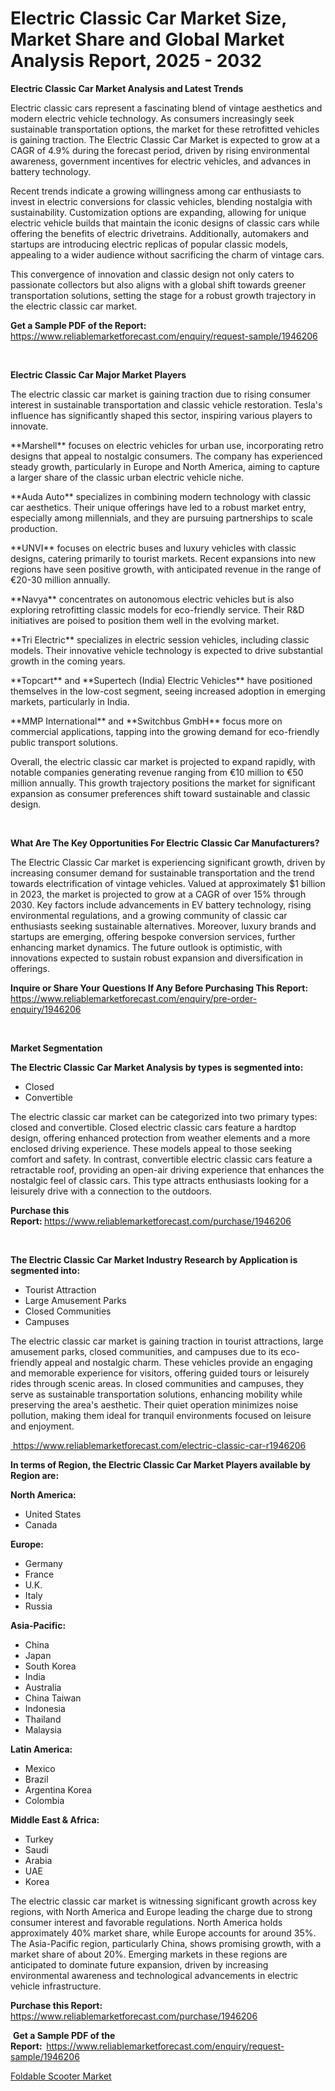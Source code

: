 <p><h1>Electric Classic Car Market Size, Market Share and Global Market Analysis Report, 2025 - 2032</h1></p><p><strong>Electric Classic Car Market Analysis and Latest Trends</strong></p>
<p><p>Electric classic cars represent a fascinating blend of vintage aesthetics and modern electric vehicle technology. As consumers increasingly seek sustainable transportation options, the market for these retrofitted vehicles is gaining traction. The Electric Classic Car Market is expected to grow at a CAGR of 4.9% during the forecast period, driven by rising environmental awareness, government incentives for electric vehicles, and advances in battery technology.</p><p>Recent trends indicate a growing willingness among car enthusiasts to invest in electric conversions for classic vehicles, blending nostalgia with sustainability. Customization options are expanding, allowing for unique electric vehicle builds that maintain the iconic designs of classic cars while offering the benefits of electric drivetrains. Additionally, automakers and startups are introducing electric replicas of popular classic models, appealing to a wider audience without sacrificing the charm of vintage cars. </p><p>This convergence of innovation and classic design not only caters to passionate collectors but also aligns with a global shift towards greener transportation solutions, setting the stage for a robust growth trajectory in the electric classic car market.</p></p>
<p><strong>Get a Sample PDF of the Report:&nbsp;</strong> <a href="https://www.reliablemarketforecast.com/enquiry/request-sample/1946206?utm_campaign=3123&utm_medium=2&utm_source=Github&utm_content=ia&utm_term=30032025&utm_id=electric-classic-car">https://www.reliablemarketforecast.com/enquiry/request-sample/1946206</a></p>
<p>&nbsp;</p>
<p><strong>Electric Classic Car Major Market Players</strong></p>
<p><p>The electric classic car market is gaining traction due to rising consumer interest in sustainable transportation and classic vehicle restoration. Tesla's influence has significantly shaped this sector, inspiring various players to innovate.</p><p>**Marshell** focuses on electric vehicles for urban use, incorporating retro designs that appeal to nostalgic consumers. The company has experienced steady growth, particularly in Europe and North America, aiming to capture a larger share of the classic urban electric vehicle niche.</p><p>**Auda Auto** specializes in combining modern technology with classic car aesthetics. Their unique offerings have led to a robust market entry, especially among millennials, and they are pursuing partnerships to scale production. </p><p>**UNVI** focuses on electric buses and luxury vehicles with classic designs, catering primarily to tourist markets. Recent expansions into new regions have seen positive growth, with anticipated revenue in the range of €20-30 million annually.</p><p>**Navya** concentrates on autonomous electric vehicles but is also exploring retrofitting classic models for eco-friendly service. Their R&D initiatives are poised to position them well in the evolving market.</p><p>**Tri Electric** specializes in electric session vehicles, including classic models. Their innovative vehicle technology is expected to drive substantial growth in the coming years.</p><p>**Topcart** and **Supertech (India) Electric Vehicles** have positioned themselves in the low-cost segment, seeing increased adoption in emerging markets, particularly in India.</p><p>**MMP International** and **Switchbus GmbH** focus more on commercial applications, tapping into the growing demand for eco-friendly public transport solutions.</p><p>Overall, the electric classic car market is projected to expand rapidly, with notable companies generating revenue ranging from €10 million to €50 million annually. This growth trajectory positions the market for significant expansion as consumer preferences shift toward sustainable and classic design.</p></p>
<p>&nbsp;</p>
<p><strong>What Are The Key Opportunities For Electric Classic Car Manufacturers?</strong></p>
<p><p>The Electric Classic Car market is experiencing significant growth, driven by increasing consumer demand for sustainable transportation and the trend towards electrification of vintage vehicles. Valued at approximately $1 billion in 2023, the market is projected to grow at a CAGR of over 15% through 2030. Key factors include advancements in EV battery technology, rising environmental regulations, and a growing community of classic car enthusiasts seeking sustainable alternatives. Moreover, luxury brands and startups are emerging, offering bespoke conversion services, further enhancing market dynamics. The future outlook is optimistic, with innovations expected to sustain robust expansion and diversification in offerings.</p></p>
<p><strong>Inquire or Share Your Questions If Any Before Purchasing This Report:</strong> <a href="https://www.reliablemarketforecast.com/enquiry/pre-order-enquiry/1946206?utm_campaign=3123&utm_medium=2&utm_source=Github&utm_content=ia&utm_term=30032025&utm_id=electric-classic-car">https://www.reliablemarketforecast.com/enquiry/pre-order-enquiry/1946206</a></p>
<p>&nbsp;</p>
<p><strong>Market Segmentation</strong></p>
<p><strong>The Electric Classic Car Market Analysis by types is segmented into:</strong></p>
<p><ul><li>Closed</li><li>Convertible</li></ul></p>
<p><p>The electric classic car market can be categorized into two primary types: closed and convertible. Closed electric classic cars feature a hardtop design, offering enhanced protection from weather elements and a more enclosed driving experience. These models appeal to those seeking comfort and safety. In contrast, convertible electric classic cars feature a retractable roof, providing an open-air driving experience that enhances the nostalgic feel of classic cars. This type attracts enthusiasts looking for a leisurely drive with a connection to the outdoors.</p></p>
<p><strong>Purchase this Report:&nbsp;</strong><a href="https://www.reliablemarketforecast.com/purchase/1946206?utm_campaign=3123&utm_medium=2&utm_source=Github&utm_content=ia&utm_term=30032025&utm_id=electric-classic-car">https://www.reliablemarketforecast.com/purchase/1946206</a></p>
<p>&nbsp;</p>
<p><strong>The Electric Classic Car Market Industry Research by Application is segmented into:</strong></p>
<p><ul><li>Tourist Attraction</li><li>Large Amusement Parks</li><li>Closed Communities</li><li>Campuses</li></ul></p>
<p><p>The electric classic car market is gaining traction in tourist attractions, large amusement parks, closed communities, and campuses due to its eco-friendly appeal and nostalgic charm. These vehicles provide an engaging and memorable experience for visitors, offering guided tours or leisurely rides through scenic areas. In closed communities and campuses, they serve as sustainable transportation solutions, enhancing mobility while preserving the area's aesthetic. Their quiet operation minimizes noise pollution, making them ideal for tranquil environments focused on leisure and enjoyment.</p></p>
<p><a href="https://www.reliablemarketforecast.com/electric-classic-car-r1946206?utm_campaign=3123&utm_medium=2&utm_source=Github&utm_content=ia&utm_term=30032025&utm_id=electric-classic-car">&nbsp;https://www.reliablemarketforecast.com/electric-classic-car-r1946206</a></p>
<p><strong>In terms of Region, the Electric Classic Car Market Players available by Region are:</strong></p>
<p>
    <p> <strong> North America: </strong>
        <ul>
            <li>United States</li>
            <li>Canada</li>
        </ul>
        </p> 
    <p> <strong> Europe: </strong>
        <ul>
            <li>Germany</li>
            <li>France</li>
            <li>U.K.</li>
            <li>Italy</li>
            <li>Russia</li>
        </ul>
        </p> 
    <p> <strong> Asia-Pacific: </strong>
        <ul>
            <li>China</li>
            <li>Japan</li>
            <li>South Korea</li>
            <li>India</li>
            <li>Australia</li>
            <li>China Taiwan</li>
            <li>Indonesia</li>
            <li>Thailand</li>
            <li>Malaysia</li>
        </ul>
        </p> 
    <p> <strong> Latin America: </strong>
        <ul>
            <li>Mexico</li>
            <li>Brazil</li>
            <li>Argentina Korea</li>
            <li>Colombia</li>
        </ul>
        </p> 
    <p> <strong> Middle East & Africa: </strong>
        <ul>
            <li>Turkey</li>
            <li>Saudi</li>
            <li>Arabia</li>
            <li>UAE</li>
            <li>Korea</li>
        </ul>
    </p>
    </p>
<p><p>The electric classic car market is witnessing significant growth across key regions, with North America and Europe leading the charge due to strong consumer interest and favorable regulations. North America holds approximately 40% market share, while Europe accounts for around 35%. The Asia-Pacific region, particularly China, shows promising growth, with a market share of about 20%. Emerging markets in these regions are anticipated to dominate future expansion, driven by increasing environmental awareness and technological advancements in electric vehicle infrastructure.</p></p>
<p><strong>Purchase this Report: </strong><a href="https://www.reliablemarketforecast.com/purchase/1946206?utm_campaign=3123&utm_medium=2&utm_source=Github&utm_content=ia&utm_term=30032025&utm_id=electric-classic-car">https://www.reliablemarketforecast.com/purchase/1946206</a></p>
<p>&nbsp;<strong>Get a Sample PDF of the Report:&nbsp;&nbsp;</strong><a href="https://www.reliablemarketforecast.com/enquiry/request-sample/1946206?utm_campaign=3123&utm_medium=2&utm_source=Github&utm_content=ia&utm_term=30032025&utm_id=electric-classic-car">https://www.reliablemarketforecast.com/enquiry/request-sample/1946206</a></p>
<p><strong></strong></p>
<p><p><a href="https://github.com/tashipmhuiri/Market-Research-Report-List-1/blob/main/foldable-scooter-market.md?utm_campaign=3123&utm_medium=2&utm_source=Github&utm_content=ia&utm_term=30032025&utm_id=electric-classic-car">Foldable Scooter Market</a></p></p>